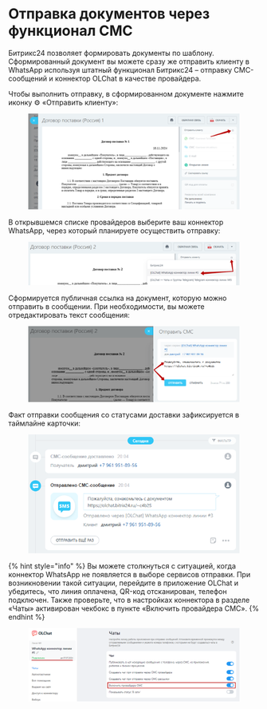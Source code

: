 # Отправка документов через функционал СМС

Битрикс24 позволяет формировать документы по шаблону. Сформированный документ вы можете сразу же отправить клиенту в WhatsApp используя штатный функционал Битрикс24 – отправку СМС-сообщений и коннектор OLChat в качестве провайдера.

Чтобы выполнить отправку, в сформированном документе нажмите иконку ⚙️  «Отправить клиенту»:

<figure><img src="../../.gitbook/assets/image (1163).png" alt=""><figcaption></figcaption></figure>

В открывшемся списке провайдеров выберите ваш коннектор WhatsApp, через который планируете осуществить отправку:

<figure><img src="../../.gitbook/assets/image (2).png" alt=""><figcaption></figcaption></figure>

Сформируется публичная ссылка на документ, которую можно отправить в сообщении. При необходимости, вы можете отредактировать текст сообщения:

<figure><img src="../../.gitbook/assets/image (1) (1).png" alt=""><figcaption></figcaption></figure>

Факт отправки сообщения со статусами доставки зафиксируется в таймлайне карточки:

<figure><img src="../../.gitbook/assets/image (1167).png" alt=""><figcaption></figcaption></figure>

{% hint style="info" %}
Вы можете столкнуться с ситуацией, когда коннектор WhatsApp не появляется в выборе сервисов отправки. При возникновении такой ситуации, перейдите в приложение OLChat и убедитесь, что линия оплачена, QR-код отсканирован, телефон подключен. Также проверьте, что в настройках коннектора в разделе «Чаты» активирован чекбокс в пункте «Включить провайдера СМС».
{% endhint %}

<figure><img src="../../.gitbook/assets/image (1168).png" alt=""><figcaption></figcaption></figure>
